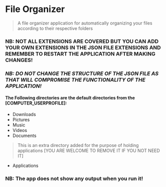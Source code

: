 # File Organizer

> A file organizer application for automatically organizing your files according to their respective folders

### NB: NOT ALL EXTENSIONS ARE COVERED BUT YOU CAN ADD YOUR OWN EXTENSIONS IN THE JSON FILE EXTENSIONS AND REMEMBER TO RESTART THE APPLICATION AFTER MAKING CHANGES!

### ***NB: DO NOT CHANGE THE STRUCTURE OF THE JSON FILE AS THAT WILL COMPROMISE THE FUNCTIONALITY OF THE APPLICATION!***

#### The Following directories are the default directories from the [COMPUTER_USERPROFILE]:

* Downloads
* Pictures
* Music
* Videos
* Documents

> This is an extra directory added for the purpose of holding applications [YOU ARE WELCOME TO REMOVE IT IF YOU NOT NEED IT]

* Applications

### NB: The app does not show any output when you run it!